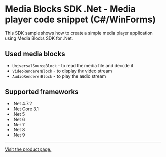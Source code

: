 ﻿# Media Blocks SDK .Net - Media player code snippet (C#/WinForms)

This SDK sample shows how to create a simple media player application using Media Blocks SDK for .Net.

## Used media blocks

* `UniversalSourceBlock` - to read the media file and decode it
* `VideoRendererBlock` - to display the video stream
* `AudioRendererBlock` - to play the audio stream

## Supported frameworks

* .Net 4.7.2
* .Net Core 3.1
* .Net 5
* .Net 6
* .Net 7
* .Net 8
* .Net 9

---

[Visit the product page.](https://www.visioforge.com/video-capture-sdk-net)
